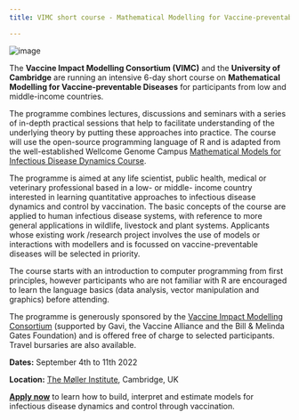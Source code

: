 ```yaml
---
title: VIMC short course - Mathematical Modelling for Vaccine-preventable Diseases

---
```

![image](https://user-images.githubusercontent.com/77858757/175917862-11db280d-e595-45d1-a0eb-ff215ec6462a.png)

The **Vaccine Impact Modelling Consortium (VIMC)** and the **University of Cambridge** are running an intensive 6-day short course on **Mathematical Modelling for Vaccine-preventable Diseases** for participants from low and middle-income countries. 

The programme combines lectures, discussions and seminars with a series of in-depth practical sessions that help to facilitate understanding of the underlying theory by putting these approaches into practice. The course will use the open-source programming language of R and is adapted from the well-established Wellcome Genome Campus [Mathematical Models for Infectious Disease Dynamics Course](https://coursesandconferences.wellcomeconnectingscience.org/event/mathematical-models-for-infectious-disease-dynamics-virtual-20210308/). 

The programme is aimed at any life scientist, public health, medical or veterinary professional based in a low- or middle- income country interested in learning quantitative approaches to infectious disease dynamics and control by vaccination. The basic concepts of the course are applied to human infectious disease systems, with reference to more general applications in wildlife, livestock and plant systems. Applicants whose existing work /research project involves the use of models or interactions with modellers and is focussed on vaccine-preventable diseases will be selected in priority.

The course starts with an introduction to computer programming from first principles, however participants who are not familiar with R are encouraged to learn the language basics (data analysis, vector manipulation and graphics) before attending.

The programme is generously sponsored by the [Vaccine Impact Modelling Consortium](https://www.vaccineimpact.org/) (supported by Gavi, the Vaccine Alliance and the Bill & Melinda Gates Foundation) and is offered free of charge to selected participants. Travel bursaries are also available.

**Dates:** September 4th to 11th 2022

**Location:** [The Møller Institute](https://www.mollerinstitute.com/), Cambridge, UK

**[Apply now](https://forms.gle/AWrnX2yjMiXvjp5w8)** to learn how to build, interpret and estimate models for infectious disease dynamics and control through vaccination.




